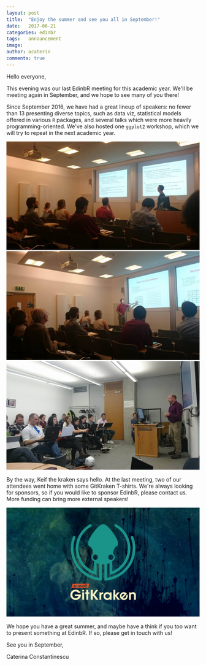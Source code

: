 ```yaml
---
layout: post
title:  "Enjoy the summer and see you all in September!"
date:   2017-06-21
categories: edinbr
tags:   announcement
image:
author: acaterin
comments: true
---
```



Hello everyone,

This evening was our last EdinbR meeting for this academic year. We'll be meeting again in September, and we hope to see many of you there!

Since September 2016, we have had a great lineup of speakers: no fewer than 13 presenting diverse topics, such as data viz, statistical models offered in various `R` packages, and several talks which were more heavily programming-oriented. We've also hosted one `ggplot2` workshop, which we will try to repeat in the next academic year.


![Our last meeting in the 2016-2017 academic year (21-06-2017)](https://raw.githubusercontent.com/EdinbR/edinbr-talks/master/2017-06-21/19451696_1441188172591690_1505948642_o.jpg)
![Our last meeting in the 2016-2017 academic year (21-06-2017)](https://raw.githubusercontent.com/EdinbR/edinbr-talks/master/2017-06-21/19449348_1441188112591696_1717577214_o.jpg)
![The ggplot2 workshop](https://raw.githubusercontent.com/EdinbR/edinbr-talks/master/2017-04-24/19401531_1441188219258352_635328314_o.jpg)


By the way, Keif the kraken says hello. At the last meeting, two of our attendees went home with some GitKraken T-shirts. We're always looking for sponsors, so if you would like to sponsor EdinbR, please contact us. More funding can bring more external speakers!

![Here's a rather tame version of Keif](https://raw.githubusercontent.com/EdinbR/edinbr-talks/master/2017-06-21/maxresdefault.jpg)



We hope you have a great summer, and maybe have a think if you too want to present something at EdinbR. If so, please get in touch with us!


See you in September,

Caterina Constantinescu
